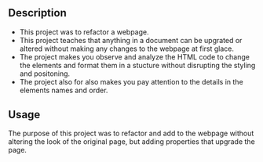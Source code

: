 #  <Horizon-Refactor>

## Description

- This project was to refactor a webpage.
- This project teaches that anything in a document can be upgrated or altered without making any changes to the webpage at first glace.
- The project makes you observe and analyze the HTML code to change the elements and format them in a stucture without disrupting the styling and positoning.
- The project also for also makes you pay attention to the details in the elements names and order. 

## Usage

The purpose of this project was to refactor and add to the webpage without altering the look of the original page, but adding properties that upgrade the page.



